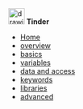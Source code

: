 <div><a href="./" style="text-decoration: none; color: inherit;">
	<img src="tinder.svg" alt="drawing" width="32" />
	<strong>Tinder</strong>
</a></div>

- [Home](/#)
- [overview](language/overview.md)
- [basics](language/basics.md)
- [variables](language/variables.md)
- [data and access](language/data_and_access.md)
- [keywords](language/keywords.md)
- [libraries](language/libraries.md)
- [advanced](language/advanced.md)
